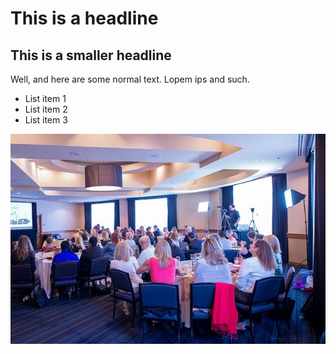 # This is a headline

## This is a smaller headline

Well, and here are some normal text. Lopem ips and such.


* List item 1
* List item 2
* List item 3


![](seminar.jpg)
